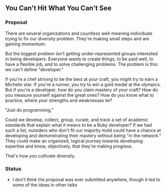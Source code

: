 ## You Can't Hit What You Can't See

### Proposal

There are several organizations and countless well-meaning individuals trying to fix our diversity problem. They're making small steps and are gaining momentum.

But the biggest problem isn't getting under-represented groups interested in being developers. Everyone wants to create things, to be paid well, to have a flexible job, and to solve challenging problems. The problem is this: we can't define "developer."

If you're a chef striving to be the best at your craft, you might try to earn a Michelin star. If you're a runner, you try to win a gold medal at the olympics. But if you're a developer, how do you claim mastery of your craft? How do you measure yourself against the great ones? How do you know what to practice, where your strengths and weaknesses lie?

"Just do programming."

Could we develop, collect, group, curate, and track a set of academic standards that explain what it means to be a Ruby developer? If we had such a list, outsiders who don't fit our majority mold could have a chance at developing and demonstrating their mastery without being "in the network." They could make an organized, logical journey towards developing expertise and know, objectively, that they're making progress.

That's how you cultivate diversity.

### Status

* I don't think the proposal was ever submitted anywhere, though it led to some of the ideas in other talks
